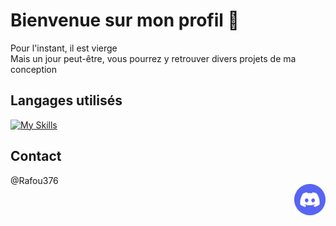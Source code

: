 <h1> Bienvenue sur mon profil 👋</h1>
Pour l'instant, il est vierge</br>
Mais un jour peut-être, vous pourrez y retrouver divers projets de ma conception

<h2>Langages utilisés</h2>

[![My Skills](https://skillicons.dev/icons?i=js,html,css,python,lua)](https://skillicons.dev)

<h2>Contact</h2>


<p style = "float:right">
    <img src="./imgs/Discord.png" alt="Logo discord.com">
</p>

<p>@Rafou376</p>
